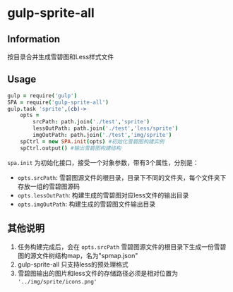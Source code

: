 # gulp-sprite-all

## Information
按目录合并生成雪碧图和Less样式文件

## Usage

```coffeescript
gulp = require('gulp')
SPA = require('gulp-sprite-all')
gulp.task 'sprite',(cb)->
    opts = 
        srcPath: path.join('./test','sprite')
        lessOutPath: path.join('./test','less/sprite')
        imgOutPath: path.join('./test','img/sprite')
    spCtrl = new SPA.init(opts) #初始化雪碧图构建实例
    spCtrl.output() #输出雪碧图构建结构
```
`spa.init` 为初始化接口，接受一个对象参数，带有3个属性，分别是：
 - `opts.srcPath`: 雪碧图源文件的根目录，目录下不同的文件夹，每个文件夹下存放一组的雪碧图源码
 - `opts.lessOutPath`: 构建生成的雪碧图对应less文件的输出目录
 - `opts.imgOutPath`: 构建生成的雪碧图文件输出目录

## 其他说明

1. 任务构建完成后，会在 `opts.srcPath` 雪碧图源文件的根目录下生成一份雪碧图的源文件树结构map，名为"spmap.json"
2. gulp-sprite-all 只支持less的预处理格式
3. 雪碧图输出的图片和less文件的存储路径必须是相对位置为 `'../img/sprite/icons.png'`